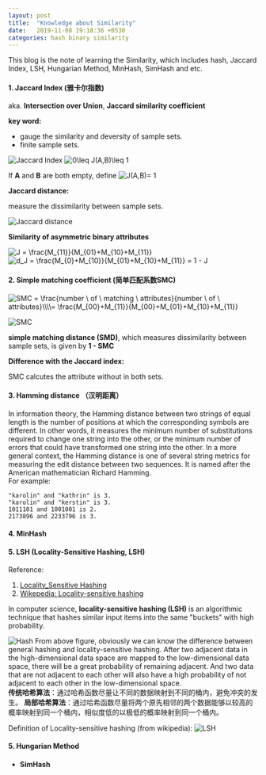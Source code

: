 ```yaml
---
layout: post
title:  "Knowledge about Similarity"
date:   2019-11-08 19:18:36 +0530
categories: hash binary similarity
---
```

This blog is the note of learning the Similarity, which includes hash, Jaccard Index, LSH, Hungarian Method, MinHash, SimHash and etc.



#### 1. Jaccard Index (雅卡尔指数)
aka. **Intersection over Union**, **Jaccard similarity coefficient**    

**key word:**    

- gauge the similarity and deversity of sample sets.
- finite sample sets.


![Jaccard Index](https://raw.githubusercontent.com/yasong/pics/master/blog/JI.png) 
<img src="https://latex.codecogs.com/gif.latex?0\leq&space;J(A,B)\leq&space;1" title="0\leq J(A,B)\leq 1" />   

If **A** and **B** are both empty, define <img src="https://latex.codecogs.com/gif.latex?J(A,B)=&space;1" title="J(A,B)= 1" />

**Jaccard distance:**

measure the dissimilarity between sample sets.    

![Jaccard distance](https://raw.githubusercontent.com/yasong/pics/master/blog/JD.png) 

**Similarity of asymmetric binary attributes**

<img src="https://latex.codecogs.com/gif.latex?J&space;=&space;\frac{M_{11}}{M_{01}&plus;M_{10}&plus;M_{11}}" title="J = \frac{M_{11}}{M_{01}+M_{10}+M_{11}}" />    

<img src="https://latex.codecogs.com/gif.latex?d_J&space;=&space;\frac{M_{0}&plus;M_{10}}{M_{01}&plus;M_{10}&plus;M_{11}}&space;=&space;1&space;-&space;J" title="d_J = \frac{M_{0}+M_{10}}{M_{01}+M_{10}+M_{11}} = 1 - J" />

#### 2. Simple matching coefficient (简单匹配系数SMC)

<img src="https://latex.codecogs.com/gif.latex?SMC&space;=&space;\frac{number&space;\&space;of&space;\&space;matching&space;\&space;attributes}{number&space;\&space;of&space;\&space;attributes}\\\\=&space;\frac{M_{00}&plus;M_{11}}{M_{00}&plus;M_{01}&plus;M_{10}&plus;M_{11}}" title="SMC = \frac{number \ of \ matching \ attributes}{number \ of \ attributes}\\\\= \frac{M_{00}+M_{11}}{M_{00}+M_{01}+M_{10}+M_{11}}" />

![SMC](https://raw.githubusercontent.com/yasong/pics/master/blog/SMC.png) 

**simple matching distance (SMD)**, which measures dissimilarity between sample sets, is given by **1 - SMC** 

**Difference with the Jaccard index:**    

SMC calcutes the attribute without in both sets.

#### 3. Hamming distance （汉明距离）
In information theory, the Hamming distance between two strings of equal length is the number of positions at which the corresponding symbols are different.  In other words, it measures the minimum number of substitutions required to change one string into the other, or the minimum number of errors that could have transformed one string into the other. In a more general context, the Hamming distance is one of several string metrics for measuring the edit distance between two sequences. It is named after the American mathematician Richard Hamming.    
For example:    
```
"karolin" and "kathrin" is 3.
"karolin" and "kerstin" is 3.
1011101 and 1001001 is 2.
2173896 and 2233796 is 3.
```
#### 4. MinHash


#### 5. LSH (Locality-Sensitive Hashing, LSH)
Reference:     
1. [Locality_Sensitive Hashing](https://towardsdatascience.com/understanding-locality-sensitive-hashing-49f6d1f6134)
2. [Wikepedia: Locality-sensitive hashing](https://en.wikipedia.org/wiki/Locality-sensitive_hashing)

In computer science, **locality-sensitive hashing (LSH)** is an algorithmic technique that hashes similar input items into the same "buckets" with high probability.


![Hash](https://raw.githubusercontent.com/yasong/pics/master/blog/hash.png) 
From above figure, obviously we can  know the difference between general hashing and locality-sensitive hashing. After two adjacent data in the high-dimensional data space are mapped to the low-dimensional data space, there will be a great probability of remaining adjacent. And two data that are not adjacent to each other will also have a high probability of not adjacent to each other in the low-dimensional space.    
**传统哈希算法**：通过哈希函数尽量让不同的数据映射到不同的桶内，避免冲突的发生。
**局部哈希算法**：通过哈希函数尽量将两个原先相邻的两个数据能够以较高的概率映射到同一个桶内，相似度低的以极低的概率映射到同一个桶内。

Definition of Locality-sensitive hashing (from wikipedia):
![LSH](https://raw.githubusercontent.com/yasong/pics/master/blog/LSHdefinition.png) 

#### 5. Hungarian Method


- #### SimHash